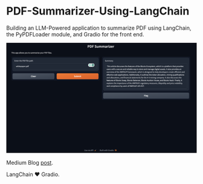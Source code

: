 # PDF-Summarizer-Using-LangChain
Building an LLM-Powered application to summarize PDF using LangChain, the PyPDFLoader module, and Gradio for the front end.


![Demo image](https://github.com/zenUnicorn/PDF-Summarizer-Using-LangChain/blob/main/Screen%20Shot%202023-12-12%20at%2000.27.07.png)

Medium Blog [post](https://iamholumeedey007.medium.com/building-a-pdf-summarizer-with-langchain-a1dea8d2cd3a).

LangChain ❤️ Gradio.
